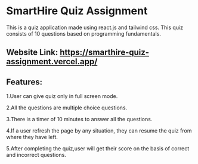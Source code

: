 # SmartHire Quiz Assignment 
This is a quiz application made using react.js and tailwind css.
This quiz consists of 10 questions based on programming fundamentals.
## Website Link: https://smarthire-quiz-assignment.vercel.app/
## Features:
1.User can give quiz only in full screen mode.

2.All the questions are multiple choice questions.

3.There is a timer of 10 minutes to answer all the questions.

4.If a user refresh the page by any situation, they can resume the quiz from where they have left.

5.After completing the quiz,user will get their score on the basis of correct and incorrect questions.


